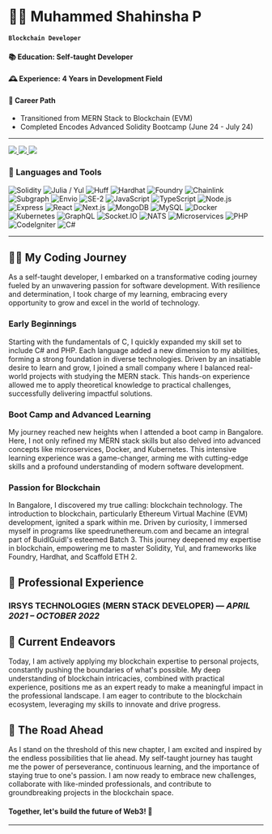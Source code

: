 # 👨‍💻 Muhammed Shahinsha P 

**`Blockchain Developer`**

#### 📚 Education: Self-taught Developer
#### 🕰️ Experience: 4 Years in Development Field
#### 🚀 Career Path
- Transitioned from MERN Stack to Blockchain (EVM)
- Completed Encodes Advanced Solidity Bootcamp (June 24 - July 24)

----
 
   <div align="left"> 
  <a href="mailto:muhammedshahinshapottayil@gmail.com">
    <img src="https://img.shields.io/badge/Gmail-333333?style=for-the-badge&logo=gmail&logoColor=red" />
  </a>
  <a href="https://www.linkedin.com/in/muhammed-shahinsha-p-2103b12a4/" target="_blank">
    <img src="https://img.shields.io/badge/LinkedIn-0077B5?style=for-the-badge&logo=linkedin&logoColor=white" target="_blank" />
  </a>
       <a href="https://twitter.com/MuhamShahinshaP" target="_blank">
    <img src="https://img.shields.io/badge/Twitter-000?style=for-the-badge&logo=X&logoColor=white" target="_blank" />
  </a>
</div>

### 🧰 Languages and Tools
![Solidity](https://img.shields.io/badge/-Solidity-363636?style=flat-square&logo=solidity&logoColor=white)
![Julia / Yul](https://img.shields.io/badge/Julia%20/%20Yul-9558B2?style=flat-square&logo=julia&logoColor=white)
![Huff](https://img.shields.io/badge/Huff-5A5A5A?style=flat-square&logo=huff&logoColor=white)
![Hardhat](https://img.shields.io/badge/-Hardhat-FFF04D?style=flat-square&logo=hardhat&logoColor=black)
![Foundry](https://img.shields.io/badge/-Foundry-3178C6?style=flat-square&logo=foundry&logoColor=white)
![Chainlink](https://img.shields.io/badge/-Chainlink-375BD2?style=flat-square&logo=chainlink&logoColor=white)
![Subgraph](https://img.shields.io/badge/-Subgraph-C71585?style=flat-square&logo=thegraph&logoColor=white)
![Envio](https://img.shields.io/badge/-Envio-010101?style=flat-square&logo=envio&logoColor=white)
![SE-2](https://img.shields.io/badge/-Scaffold.Eth-010101?style=flat-square&logo=envio&logoColor=white)
![JavaScript](https://img.shields.io/badge/-JavaScript-F7DF1E?style=flat-square&logo=javascript&logoColor=black)
![TypeScript](https://img.shields.io/badge/-TypeScript-3178C6?style=flat-square&logo=typescript&logoColor=white)
![Node.js](https://img.shields.io/badge/-Node.js-339933?style=flat-square&logo=node.js&logoColor=white)
![Express](https://img.shields.io/badge/-Express-000000?style=flat-square&logo=express&logoColor=white)
![React](https://img.shields.io/badge/-React-61DAFB?style=flat-square&logo=react&logoColor=black)
![Next.js](https://img.shields.io/badge/-Next.js-000000?style=flat-square&logo=next.js&logoColor=white)
![MongoDB](https://img.shields.io/badge/-MongoDB-47A248?style=flat-square&logo=mongodb&logoColor=white)
![MySQL](https://img.shields.io/badge/-MySQL-4479A1?style=flat-square&logo=mysql&logoColor=white)
![Docker](https://img.shields.io/badge/-Docker-2496ED?style=flat-square&logo=docker&logoColor=white)
![Kubernetes](https://img.shields.io/badge/-Kubernetes-326CE5?style=flat-square&logo=kubernetes&logoColor=white)
![GraphQL](https://img.shields.io/badge/-GraphQL-E10098?style=flat-square&logo=graphql&logoColor=white)
![Socket.IO](https://img.shields.io/badge/-Socket.IO-010101?style=flat-square&logo=socket.io&logoColor=white)
![NATS](https://img.shields.io/badge/-NATS-27AAE0?style=flat-square&logo=nats&logoColor=white)
![Microservices](https://img.shields.io/badge/-Microservices-1572B6?style=flat-square&logo=microservices&logoColor=white)
![PHP](https://img.shields.io/badge/-PHP-777BB4?style=flat-square&logo=php&logoColor=white)
![CodeIgniter](https://img.shields.io/badge/-CodeIgniter-EF4223?style=flat-square&logo=codeigniter&logoColor=white)
![C#](https://img.shields.io/badge/-C%23-239120?style=flat-square&logo=c-sharp&logoColor=white)

---

## 👨‍💻 My Coding Journey
As a self-taught developer, I embarked on a transformative coding journey fueled by an unwavering passion for software development. With resilience and determination, I took charge of my learning, embracing every opportunity to grow and excel in the world of technology.

### Early Beginnings
Starting with the fundamentals of C, I quickly expanded my skill set to include C# and PHP. Each language added a new dimension to my abilities, forming a strong foundation in diverse technologies. Driven by an insatiable desire to learn and grow, I joined a small company where I balanced real-world projects with studying the MERN stack. This hands-on experience allowed me to apply theoretical knowledge to practical challenges, successfully delivering impactful solutions.

### Boot Camp and Advanced Learning
My journey reached new heights when I attended a boot camp in Bangalore. Here, I not only refined my MERN stack skills but also delved into advanced concepts like microservices, Docker, and Kubernetes. This intensive learning experience was a game-changer, arming me with cutting-edge skills and a profound understanding of modern software development.

### Passion for Blockchain
In Bangalore, I discovered my true calling: blockchain technology. The introduction to blockchain, particularly Ethereum Virtual Machine (EVM) development, ignited a spark within me. Driven by curiosity, I immersed myself in programs like speedrunethereum.com and became an integral part of BuidlGuidl's esteemed Batch 3. This journey deepened my expertise in blockchain, empowering me to master Solidity, Yul, and frameworks like Foundry, Hardhat, and Scaffold ETH 2.

## 💼 Professional Experience
### IRSYS TECHNOLOGIES (MERN STACK DEVELOPER) — *APRIL 2021 – OCTOBER 2022*

## 🎯 Current Endeavors
Today, I am actively applying my blockchain expertise to personal projects, constantly pushing the boundaries of what's possible. My deep understanding of blockchain intricacies, combined with practical experience, positions me as an expert ready to make a meaningful impact in the professional landscape. I am eager to contribute to the blockchain ecosystem, leveraging my skills to innovate and drive progress.

## 🔮 The Road Ahead
As I stand on the threshold of this new chapter, I am excited and inspired by the endless possibilities that lie ahead. My self-taught journey has taught me the power of perseverance, continuous learning, and the importance of staying true to one's passion. I am now ready to embrace new challenges, collaborate with like-minded professionals, and contribute to groundbreaking projects in the blockchain space.

#### Together, let's build the future of Web3! 🌟

---
